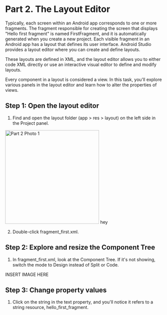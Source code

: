 # Part 2. The Layout Editor

Typically, each screen within an Android app corresponds to one or more fragments. The fragment responsible for creating the screen that displays "Hello first fragment" is named FirstFragment, and it is automatically generated when you create a new project. Each visible fragment in an Android app has a layout that defines its user interface. Android Studio provides a layout editor where you can create and define layouts.

These layouts are defined in XML, and the layout editor allows you to either code XML directly or use an interactive visual editor to define and modify layouts.

Every component in a layout is considered a view. In this task, you'll explore various panels in the layout editor and learn how to alter the properties of views.


## Step 1: Open the layout editor

1. Find and open the layout folder (app > res > layout) on the left side in the Project panel.

<img src="/Group-41/docs/images/Part2_photo1.png" alt="Part 2 Photo 1" width="300"/>
hey

2. Double-click fragment_first.xml.

## Step 2: Explore and resize the Component Tree

1. In fragment_first.xml, look at the Component Tree. If it's not showing, switch the mode to Design instead of Split or Code.

INSERT IMAGE HERE

## Step 3: Change property values

1. Click on the string in the text property, and you'll notice it refers to a string resource, hello_first_fragment.






